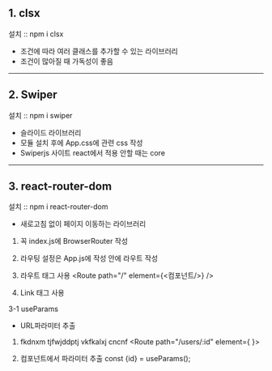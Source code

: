 ## 1. clsx

설치 :: npm i clsx

- 조건에 따라 여러 클래스를 추가할 수 있는 라이브러리
- 조건이 많아질 때 가독성이 좋음

---

## 2. Swiper

설치 :: npm i swiper

- 슬라이드 라이브러리
- 모듈 설치 후에 App.css에 관련 css 작성
- Swiperjs 사이트
  react에서 적용 안할 때는 core


---

## 3. react-router-dom

설치 :: npm i react-router-dom

- 새로고침 없이 페이지 이동하는 라이브러리

1. 꼭 index.js에 BrowserRouter 작성
<BrowserRouter>

2. 라우팅 설정은 App.js에 작성
<Routes>안에 라우트 작성

3. 라우트 태그 사용
<Route path="/" element={<컴포넌트/>} />

4. Link 태그 사용
<Link to="/></Link>

---

## 3-1 useParams

- URL파라미터 추출

1. fkdnxm tjfwjddptj vkfkalxj cncnf
<Route path="/users/:id" element={<UserDetail/> }>

2. 컴포넌트에서 파라미터 추출
const {id} = useParams();
